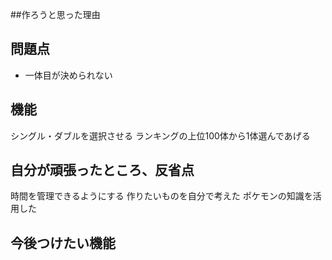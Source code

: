 ##作ろうと思った理由

## 問題点
- 一体目が決められない

## 機能
シングル・ダブルを選択させる
ランキングの上位100体から1体選んであげる

## 自分が頑張ったところ、反省点
時間を管理できるようにする
作りたいものを自分で考えた
ポケモンの知識を活用した

## 今後つけたい機能

